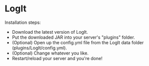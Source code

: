 LogIt
=====

Installation steps:
* Download the latest version of LogIt.
* Put the downloaded JAR into your server's "plugins" folder.
* (Optional) Open up the config.yml file from the LogIt data folder (plugins/LogIt/config.yml).
* (Optional) Change whatever you like.
* Restart/reload your server and you're done!
